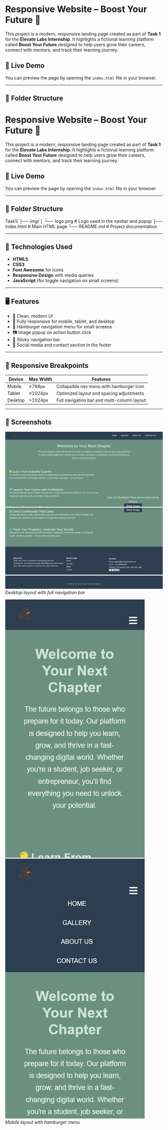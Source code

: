 # Responsive Website – Boost Your Future 🌟

This project is a modern, responsive landing page created as part of **Task 1** for the **Elevate Labs Internship**. It highlights a fictional learning platform called **Boost Your Future** designed to help users grow their careers, connect with mentors, and track their learning journey.

## 🔗 Live Demo

You can preview the page by opening the `index.html` file in your browser.

---

## 📁 Folder Structure

# Responsive Website – Boost Your Future 🌟

This project is a modern, responsive landing page created as part of **Task 1** for the **Elevate Labs Internship**. It highlights a fictional learning platform called **Boost Your Future** designed to help users grow their careers, connect with mentors, and track their learning journey.

## 🔗 Live Demo

You can preview the page by opening the `index.html` file in your browser.

---

## 📁 Folder Structure

Task1/
├── img/
│ └── logo.png # Logo used in the navbar and popup
├── index.html # Main HTML page
└── README.md # Project documentation


---

## 🧰 Technologies Used

- **HTML5**
- **CSS3**
- **Font Awesome** for icons
- **Responsive Design** with media queries
- **JavaScript** (for toggle navigation on small screens)

---

## 🖥️ Features

- 🎨 Clean, modern UI
- 🔁 Fully responsive for mobile, tablet, and desktop
- 🍔 Hamburger navigation menu for small screens
- 📷 Image popup on action button click
- 👣 Sticky navigation bar
- 📱 Social media and contact section in the footer

---

## 📱 Responsive Breakpoints

| Device         | Max Width | Features                                     |
|----------------|-----------|----------------------------------------------|
| Mobile         | ≤768px    | Collapsible nav menu with hamburger icon     |
| Tablet         | ≤1024px   | Optimized layout and spacing adjustments     |
| Desktop        | >1024px   | Full navigation bar and multi-column layout  |

---


## 📸 Screenshots

![Desktop View](img/Screenshot%202025-05-26%20154708.png)  
![Desktop View](img/Screenshot%202025-05-26%20154750.png)  
![Desktop View](img/Screenshot%202025-05-26%20154811.png)  
*Desktop layout with full navigation bar*

![Mobile View](img/Screenshot%202025-05-26%20155026.png)  
![Mobile View](img/Screenshot%202025-05-26%20155056.png)  
*Mobile layout with hamburger menu*

